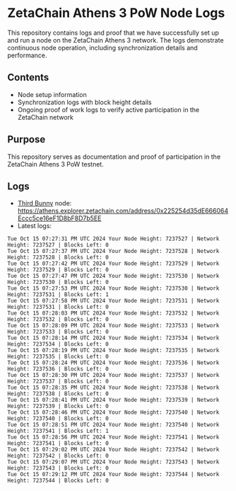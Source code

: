 # ZetaChain Athens 3 PoW Node Logs
This repository contains logs and proof that we have successfully set up and run a node on the ZetaChain Athens 3 network. The logs demonstrate continuous node operation, including synchronization details and performance.

## Contents
- Node setup information
- Synchronization logs with block height details
- Ongoing proof of work logs to verify active participation in the ZetaChain network

## Purpose
This repository serves as documentation and proof of participation in the ZetaChain Athens 3 PoW testnet.

## Logs

- [Third Bunny](https://thirdbunny.xyz/) node: https://athens.explorer.zetachain.com/address/0x225254d35dE666064Eccc5ce16eF1D8bF8D7b5EE
- Latest logs:
```
Tue Oct 15 07:27:31 PM UTC 2024 Your Node Height: 7237527 | Network Height: 7237527 | Blocks Left: 0
Tue Oct 15 07:27:37 PM UTC 2024 Your Node Height: 7237528 | Network Height: 7237528 | Blocks Left: 0
Tue Oct 15 07:27:42 PM UTC 2024 Your Node Height: 7237529 | Network Height: 7237529 | Blocks Left: 0
Tue Oct 15 07:27:47 PM UTC 2024 Your Node Height: 7237530 | Network Height: 7237530 | Blocks Left: 0
Tue Oct 15 07:27:53 PM UTC 2024 Your Node Height: 7237530 | Network Height: 7237531 | Blocks Left: 1
Tue Oct 15 07:27:58 PM UTC 2024 Your Node Height: 7237531 | Network Height: 7237531 | Blocks Left: 0
Tue Oct 15 07:28:03 PM UTC 2024 Your Node Height: 7237532 | Network Height: 7237532 | Blocks Left: 0
Tue Oct 15 07:28:09 PM UTC 2024 Your Node Height: 7237533 | Network Height: 7237533 | Blocks Left: 0
Tue Oct 15 07:28:14 PM UTC 2024 Your Node Height: 7237534 | Network Height: 7237534 | Blocks Left: 0
Tue Oct 15 07:28:19 PM UTC 2024 Your Node Height: 7237535 | Network Height: 7237535 | Blocks Left: 0
Tue Oct 15 07:28:24 PM UTC 2024 Your Node Height: 7237536 | Network Height: 7237536 | Blocks Left: 0
Tue Oct 15 07:28:30 PM UTC 2024 Your Node Height: 7237537 | Network Height: 7237537 | Blocks Left: 0
Tue Oct 15 07:28:35 PM UTC 2024 Your Node Height: 7237538 | Network Height: 7237538 | Blocks Left: 0
Tue Oct 15 07:28:41 PM UTC 2024 Your Node Height: 7237539 | Network Height: 7237539 | Blocks Left: 0
Tue Oct 15 07:28:46 PM UTC 2024 Your Node Height: 7237540 | Network Height: 7237540 | Blocks Left: 0
Tue Oct 15 07:28:51 PM UTC 2024 Your Node Height: 7237540 | Network Height: 7237541 | Blocks Left: 1
Tue Oct 15 07:28:56 PM UTC 2024 Your Node Height: 7237541 | Network Height: 7237541 | Blocks Left: 0
Tue Oct 15 07:29:02 PM UTC 2024 Your Node Height: 7237542 | Network Height: 7237542 | Blocks Left: 0
Tue Oct 15 07:29:07 PM UTC 2024 Your Node Height: 7237543 | Network Height: 7237543 | Blocks Left: 0
Tue Oct 15 07:29:12 PM UTC 2024 Your Node Height: 7237544 | Network Height: 7237544 | Blocks Left: 0
```
